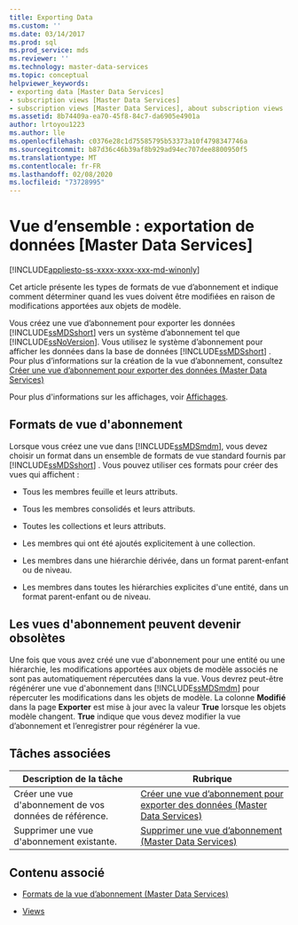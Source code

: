 ```yaml
---
title: Exporting Data
ms.custom: ''
ms.date: 03/14/2017
ms.prod: sql
ms.prod_service: mds
ms.reviewer: ''
ms.technology: master-data-services
ms.topic: conceptual
helpviewer_keywords:
- exporting data [Master Data Services]
- subscription views [Master Data Services]
- subscription views [Master Data Services], about subscription views
ms.assetid: 8b74409a-ea70-45f8-84c7-da6905e4901a
author: lrtoyou1223
ms.author: lle
ms.openlocfilehash: c0376e28c1d75585795b53373a10f4798347746a
ms.sourcegitcommit: b87d36c46b39af8b929ad94ec707dee8800950f5
ms.translationtype: MT
ms.contentlocale: fr-FR
ms.lasthandoff: 02/08/2020
ms.locfileid: "73728995"
---
```

# <a name="overview-exporting-data-master-data-services"></a>Vue d’ensemble : exportation de données [Master Data Services]

[!INCLUDE[appliesto-ss-xxxx-xxxx-xxx-md-winonly](../includes/appliesto-ss-xxxx-xxxx-xxx-md-winonly.md)]

  Cet article présente les types de formats de vue d’abonnement et indique comment déterminer quand les vues doivent être modifiées en raison de modifications apportées aux objets de modèle.  
  
 Vous créez une vue d’abonnement pour exporter les données [!INCLUDE[ssMDSshort](../includes/ssmdsshort-md.md)] vers un système d’abonnement tel que [!INCLUDE[ssNoVersion](../includes/ssnoversion-md.md)]. Vous utilisez le système d’abonnement pour afficher les données dans la base de données [!INCLUDE[ssMDSshort](../includes/ssmdsshort-md.md)] .  Pour plus d’informations sur la création de la vue d’abonnement, consultez [Créer une vue d’abonnement pour exporter des données &#40;Master Data Services&#41;](../master-data-services/create-a-subscription-view-to-export-data-master-data-services.md)  
  
 Pour plus d'informations sur les affichages, voir [Affichages](../relational-databases/views/views.md).  
  
## <a name="subscription-view-formats"></a>Formats de vue d'abonnement  
 Lorsque vous créez une vue dans [!INCLUDE[ssMDSmdm](../includes/ssmdsmdm-md.md)], vous devez choisir un format dans un ensemble de formats de vue standard fournis par [!INCLUDE[ssMDSshort](../includes/ssmdsshort-md.md)] . Vous pouvez utiliser ces formats pour créer des vues qui affichent :  
  
-   Tous les membres feuille et leurs attributs.  
  
-   Tous les membres consolidés et leurs attributs.  
  
-   Toutes les collections et leurs attributs.  
  
-   Les membres qui ont été ajoutés explicitement à une collection.  
  
-   Les membres dans une hiérarchie dérivée, dans un format parent-enfant ou de niveau.  
  
-   Les membres dans toutes les hiérarchies explicites d'une entité, dans un format parent-enfant ou de niveau.  
  
## <a name="subscription-views-can-become-out-of-date"></a>Les vues d'abonnement peuvent devenir obsolètes  
 Une fois que vous avez créé une vue d'abonnement pour une entité ou une hiérarchie, les modifications apportées aux objets de modèle associés ne sont pas automatiquement répercutées dans la vue. Vous devrez peut-être régénérer une vue d'abonnement dans [!INCLUDE[ssMDSmdm](../includes/ssmdsmdm-md.md)] pour répercuter les modifications dans les objets de modèle. La colonne **Modifié** dans la page **Exporter** est mise à jour avec la valeur **True** lorsque les objets modèle changent. **True** indique que vous devez modifier la vue d’abonnement et l’enregistrer pour régénérer la vue.  
  
## <a name="related-tasks"></a>Tâches associées  
  
|Description de la tâche|Rubrique|  
|----------------------|-----------|  
|Créer une vue d'abonnement de vos données de référence.|[Créer une vue d’abonnement pour exporter des données &#40;Master Data Services&#41;](../master-data-services/create-a-subscription-view-to-export-data-master-data-services.md)|  
|Supprimer une vue d'abonnement existante.|[Supprimer une vue d’abonnement &#40;Master Data Services&#41;](../master-data-services/delete-a-subscription-view-master-data-services.md)|  
  
## <a name="related-content"></a>Contenu associé  
  
-   [Formats de la vue d’abonnement &#40;Master Data Services&#41;](../master-data-services/subscription-view-formats-master-data-services.md)  
  
-   [Views](../relational-databases/views/views.md)  
  
  
